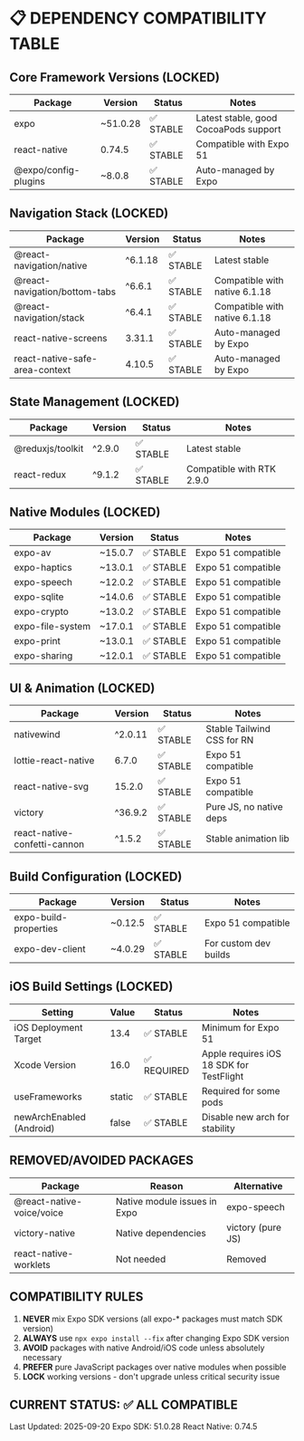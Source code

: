# 📋 DEPENDENCY COMPATIBILITY TABLE

## Core Framework Versions (LOCKED)
| Package | Version | Status | Notes |
|---------|---------|--------|-------|
| expo | ~51.0.28 | ✅ STABLE | Latest stable, good CocoaPods support |
| react-native | 0.74.5 | ✅ STABLE | Compatible with Expo 51 |
| @expo/config-plugins | ~8.0.8 | ✅ STABLE | Auto-managed by Expo |

## Navigation Stack (LOCKED)
| Package | Version | Status | Notes |
|---------|---------|--------|-------|
| @react-navigation/native | ^6.1.18 | ✅ STABLE | Latest stable |
| @react-navigation/bottom-tabs | ^6.6.1 | ✅ STABLE | Compatible with native 6.1.18 |
| @react-navigation/stack | ^6.4.1 | ✅ STABLE | Compatible with native 6.1.18 |
| react-native-screens | 3.31.1 | ✅ STABLE | Auto-managed by Expo |
| react-native-safe-area-context | 4.10.5 | ✅ STABLE | Auto-managed by Expo |

## State Management (LOCKED)
| Package | Version | Status | Notes |
|---------|---------|--------|-------|
| @reduxjs/toolkit | ^2.9.0 | ✅ STABLE | Latest stable |
| react-redux | ^9.1.2 | ✅ STABLE | Compatible with RTK 2.9.0 |

## Native Modules (LOCKED)
| Package | Version | Status | Notes |
|---------|---------|--------|-------|
| expo-av | ~15.0.7 | ✅ STABLE | Expo 51 compatible |
| expo-haptics | ~13.0.1 | ✅ STABLE | Expo 51 compatible |
| expo-speech | ~12.0.2 | ✅ STABLE | Expo 51 compatible |
| expo-sqlite | ~14.0.6 | ✅ STABLE | Expo 51 compatible |
| expo-crypto | ~13.0.2 | ✅ STABLE | Expo 51 compatible |
| expo-file-system | ~17.0.1 | ✅ STABLE | Expo 51 compatible |
| expo-print | ~13.0.1 | ✅ STABLE | Expo 51 compatible |
| expo-sharing | ~12.0.1 | ✅ STABLE | Expo 51 compatible |

## UI & Animation (LOCKED)
| Package | Version | Status | Notes |
|---------|---------|--------|-------|
| nativewind | ^2.0.11 | ✅ STABLE | Stable Tailwind CSS for RN |
| lottie-react-native | 6.7.0 | ✅ STABLE | Expo 51 compatible |
| react-native-svg | 15.2.0 | ✅ STABLE | Expo 51 compatible |
| victory | ^36.9.2 | ✅ STABLE | Pure JS, no native deps |
| react-native-confetti-cannon | ^1.5.2 | ✅ STABLE | Stable animation lib |

## Build Configuration (LOCKED)
| Package | Version | Status | Notes |
|---------|---------|--------|-------|
| expo-build-properties | ~0.12.5 | ✅ STABLE | Expo 51 compatible |
| expo-dev-client | ~4.0.29 | ✅ STABLE | For custom dev builds |

## iOS Build Settings (LOCKED)
| Setting | Value | Status | Notes |
|---------|-------|--------|-------|
| iOS Deployment Target | 13.4 | ✅ STABLE | Minimum for Expo 51 |
| Xcode Version | 16.0 | ✅ REQUIRED | Apple requires iOS 18 SDK for TestFlight |
| useFrameworks | static | ✅ STABLE | Required for some pods |
| newArchEnabled (Android) | false | ✅ STABLE | Disable new arch for stability |

## REMOVED/AVOIDED PACKAGES
| Package | Reason | Alternative |
|---------|--------|-------------|
| @react-native-voice/voice | Native module issues in Expo | expo-speech |
| victory-native | Native dependencies | victory (pure JS) |
| react-native-worklets | Not needed | Removed |

## COMPATIBILITY RULES
1. **NEVER** mix Expo SDK versions (all expo-* packages must match SDK version)
2. **ALWAYS** use `npx expo install --fix` after changing Expo SDK version
3. **AVOID** packages with native Android/iOS code unless absolutely necessary
4. **PREFER** pure JavaScript packages over native modules when possible
5. **LOCK** working versions - don't upgrade unless critical security issue

## CURRENT STATUS: ✅ ALL COMPATIBLE
Last Updated: 2025-09-20
Expo SDK: 51.0.28
React Native: 0.74.5
